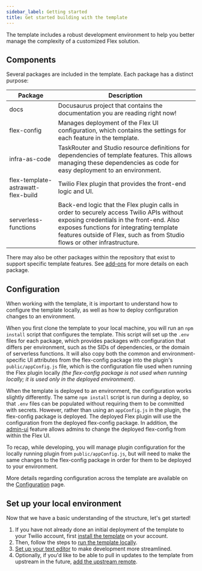 ```yaml
---
sidebar_label: Getting started
title: Get started building with the template
---
```


The template includes a robust development environment to help you better manage the complexity of a customized Flex solution.

## Components

Several packages are included in the template. Each package has a distinct purpose:

| Package                            | Description                                                                                                                                                                                                                                                   |
| ---------------------------------- | ------------------------------------------------------------------------------------------------------------------------------------------------------------------------------------------------------------------------------------------------------------- |
| docs                               | Docusaurus project that contains the documentation you are reading right now!                                                                                                                                                                                 |
| flex-config                        | Manages deployment of the Flex UI configuration, which contains the settings for each feature in the template.                                                                                                                                                |
| infra-as-code                      | TaskRouter and Studio resource definitions for dependencies of template features. This allows managing these dependencies as code for easy deployment to an environment.                                                                                      |
| flex-template-astrawatt-flex-build | Twilio Flex plugin that provides the front-end logic and UI.                                                                                                                                                                                                  |
| serverless-functions               | Back-end logic that the Flex plugin calls in order to securely access Twilio APIs without exposing credentials in the front-end. Also exposes functions for integrating template features outside of Flex, such as from Studio flows or other infrastructure. |

There may also be other packages within the repository that exist to support specific template features. See [add-ons](/building/deployment/addons) for more details on each package.

## Configuration

When working with the template, it is important to understand how to configure the template locally, as well as how to deploy configuration changes to an environment.

When you first clone the template to your local machine, you will run an `npm install` script that configures the template. This script will set up the `.env` files for each package, which provides packages with configuration that differs per environment, such as the SIDs of dependencies, or the domain of serverless functions. It will also copy both the common and environment-specific UI attributes from the flex-config package into the plugin's `public/appConfig.js` file, which is the configuration file used when running the Flex plugin locally _(the flex-config package is not used when running locally; it is used only in the deployed environment)_.

When the template is deployed to an environment, the configuration works slightly differently. The same `npm install` script is run during a deploy, so that `.env` files can be populated without requiring them to be committed with secrets. However, rather than using an `appConfig.js` in the plugin, the flex-config package is deployed. The deployed Flex plugin will use the configuration from the deployed flex-config package. In addition, the [admin-ui](/feature-library/admin-ui) feature allows admins to change the deployed flex-config from within the Flex UI.

To recap, while developing, you will manage plugin configuration for the locally running plugin from `public/appConfig.js`, but will need to make the same changes to the flex-config package in order for them to be deployed to your environment.

More details regarding configuration across the template are available on the [Configuration](template-utilities/configuration) page.

## Set up your local environment

Now that we have a basic understanding of the structure, let's get started!

1. If you have not already done an initial deployment of the template to your Twilio account, first [install the template](/getting-started/install-template) on your account.
2. Then, follow the steps to [run the template locally](/getting-started/run-locally).
3. [Set up your text editor](developer-setup) to make development more streamlined.
4. Optionally, if you'd like to be able to pull in updates to the template from upstream in the future, [add the upstream remote](merge-future-updates#pre-requisite-add-upstream-remote).
